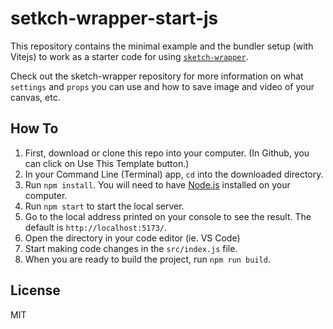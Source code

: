 # setkch-wrapper-start-js

This repository contains the minimal example and the bundler setup (with Vitejs) to work as a starter code for using [`sketch-wrapper`](https://github.com/cdaein/sketch-wrapper).

Check out the sketch-wrapper repository for more information on what `settings` and `props` you can use and how to save image and video of your canvas, etc.

## How To

1. First, download or clone this repo into your computer. (In Github, you can click on Use This Template button.)
1. In your Command Line (Terminal) app, `cd` into the downloaded directory.
1. Run `npm install`. You will need to have [Node.js](https://nodejs.org/en/) installed on your computer.
1. Run `npm start` to start the local server.
1. Go to the local address printed on your console to see the result. The default is `http://localhost:5173/`.
1. Open the directory in your code editor (ie. VS Code)
1. Start making code changes in the `src/index.js` file.
1. When you are ready to build the project, run `npm run build`.

## License

MIT

